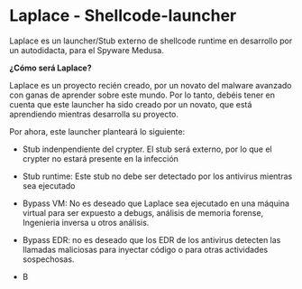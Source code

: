 # Laplace - Shellcode-launcher
Laplace es un launcher/Stub externo de shellcode runtime en desarrollo por un autodidacta, para el Spyware Medusa.

**¿Cómo será Laplace?**

Laplace es un proyecto recién creado, por un novato del malware avanzado con ganas de aprender sobre este mundo. Por lo tanto, debéis tener en cuenta que
este launcher ha sido creado por un novato, que está aprendiendo mientras desarrolla su proyecto.

Por ahora, este launcher planteará lo siguiente:

- Stub indenpendiente del crypter. El stub será externo, por lo que el crypter no estará presente en la infección

- Stub runtime: Este stub no debe ser detectado por los antivirus mientras sea ejecutado

- Bypass VM: No es deseado que Laplace sea ejecutado en una máquina virtual para ser expuesto a debugs, análisis de memoria forense, Ingenieria inversa u otros análisis.

- Bypass EDR: no es deseado que los EDR de los antivirus detecten las llamadas maliciosas para inyectar código o para otras actividades sospechosas.

- B
